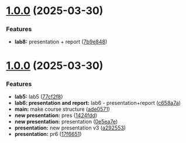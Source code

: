 # [1.0.0](https://github.com/taponomareva/os-intro/compare/1.0.3...1.0.0) (2025-03-30)


### Features

* **lab8:** presentation + report ([7b9e848](https://github.com/taponomareva/os-intro/commit/7b9e8485ba8b0df3f006d11039504257cbfc73e3))



# [1.0.0](https://github.com/taponomareva/os-intro/compare/1.0.2...1.0.0) (2025-03-30)


### Features

* **lab5:** lab5 ([77cf2f8](https://github.com/taponomareva/os-intro/commit/77cf2f8d54fd1f6863b82aea9b32b5084aa6635f))
* **lab6: presentation and report:** lab6 - presentation+report ([c658a7a](https://github.com/taponomareva/os-intro/commit/c658a7a7d1e5591e252416cae09a94464434b834))
* **main:** make course structure ([ade0571](https://github.com/taponomareva/os-intro/commit/ade0571965d414c2d4f19d6ce94d08c49e7c6515))
* **new presentation:** pres ([1424fdd](https://github.com/taponomareva/os-intro/commit/1424fddc354eb45a9eb2a4aaa82877336419e728))
* **new presentation:** presentation ([0e5ea7e](https://github.com/taponomareva/os-intro/commit/0e5ea7ea50a06c63fccded47fe6c13a57732f1a9))
* **presentation:** new presentation v3 ([a292553](https://github.com/taponomareva/os-intro/commit/a292553bfa40a95247f3d5844637e0833651bf15))
* **presentation:** pr6 ([17f6651](https://github.com/taponomareva/os-intro/commit/17f6651b32f81888f549b84ab5b6bf598da596a6))



